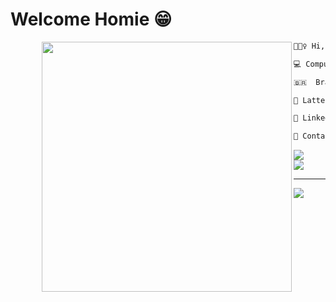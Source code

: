 # Welcome Homie 😁

<img align="left" width="400" style="margin-left: 50px" src="https://media.tenor.com/Ui4Qn0HT61kAAAAC/chigiri-blue-lock.gif"/>

```diff
🙋🏾‍♀️ Hi, I’m Ana Caroline

💻 Computer Science student in University of Brasília

🇧🇷  Brazil

📜 Lattes: http://lattes.cnpq.br/0301582985663662

📜 LinkedIn: https://www.linkedin.com/in/anabraz26/

📧 Contact: ana.caroline.6@Hotmail.com

```

![](https://github-readme-stats.vercel.app/api?username=AnaBraz26&theme=dark&hide_border=false&include_all_commits=false&count_private=true)<br/>
![](https://github-readme-stats.vercel.app/api/top-langs/?username=AnaBraz26&theme=dark&hide_border=false&include_all_commits=false&count_private=true&layout=compact)

--------

[![](https://visitcount.itsvg.in/api?id=AnaBraz26&icon=0&color=11)](https://visitcount.itsvg.in)
